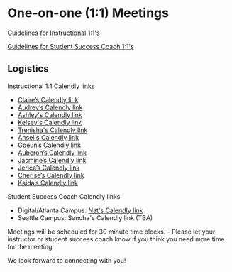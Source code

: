 # One-on-one (1:1) Meetings

[Guidelines for Instructional 1:1's](https://docs.google.com/document/d/1TzTanpHFF2m2SKHeemYS9gvU0hIU0isvy5uVDh_mtX4/edit)

[Guidelines for Student Success Coach 1:1's](https://docs.google.com/document/d/1jdh_dM2J2uoBHEbf9MaZdGjCqRFrPJ_xxLVuFSoPsNw/edit)



## Logistics

Instructional 1:1 Calendly links

- [Claire’s Calendly link](https://calendly.com/claire-ada)
- [Audrey’s Calendly link](https://calendly.com/audrey-at-ada)
- [Ashley's Calendly link](https://calendly.com/ashley-adadev/30min)
- [Kelsey's Calendly link](https://calendly.com/kelsey-steven/1-1-meeting)
- [Trenisha's Calendly link](https://calendly.com/trenishag)
- [Ansel's Calendly link](https://calendly.com/anselr)
- [Goeun’s Calendly link](https://calendly.com/goeun)
- [Auberon’s Calendly link](https://calendly.com/auberon-ada/1-1)
- [Jasmine’s Calendly link](https://calendly.com/jasmine-ada)
- [Jerica’s Calendly link](https://calendly.com/jerica-adadev/1-1)
- [Cherise’s Calendly link](https://calendly.com/cherise-holmes)
- [Kaida’s Calendly link](https://calendly.com/kaida)

Student Success Coach Calendly links

- Digital/Atlanta Campus: [Nat's Calendly link](https://calendly.com/natbentley)
- Seattle Campus: Sancha's Calendly link (TBA)


Meetings will be scheduled for 30 minute time blocks.
    - Please let your instructor or student success coach know if you think you need more time for the meeting.

We look forward to connecting with you!
